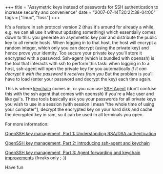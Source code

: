 +++
title = "Assymetric keys instead of passwords for SSH authentication to increase security and convenience"
date = "2007-07-14T20:22:38-04:00"
tags = ["linux", "foss"]
+++
<p>It's a feature in ssh protocol version 2 (thus it's around for already a while, e.g. we can all use it without updating something) which essentially comes down to this: you generate an asymmetric key pair and distribute the public key to all remote hosts. When logging in to that host, the host will encrypt a random integer, which only you can decrypt (using the private key) and hence prove your identity.  Too secure your private key you'll store it encrypted with a password.  Ssh-agent (which is bundled with openssh) is the tool that interacts with ssh to perform this task: when logging in to a host, ssh-agent will open the private key for you automatically <em>if it can decrypt it with the password it receives from you</em>  But the problem is you'll have to load (enter your password and decrypt the key) each time again.</p>

<p>This is where <a href="http://www.gentoo.org/proj/en/keychain/index.xml">keychain</a> comes in, or you can use <a href="http://www.phil.uu.nl/~xges/ssh/">SSH Agent</a> (don't confuse this with the ssh agent that comes with openssh) if you're a Mac user and like gui's.  These tools basically ask you your passwords for all private keys you wish to use in a session (with session I mean "the whole time of using your computer"), decrypt the encrypted key on your hard disk and cache the decrypted key in ram, so it can be used in all terminals you open.</p>

<p>For more information:<br />

<a href="http://www.ibm.com/developerworks/library/l-keyc.html">OpenSSH key management, Part 1: Understanding RSA/DSA authentication</a><br />

<a href="http://www.ibm.com/developerworks/library/l-keyc2/">OpenSSH key management, Part 2: Introducing ssh-agent and keychain</a><br />

<a href="http://www.ibm.com/developerworks/linux/library/l-keyc3/">OpenSSH key management, Part 3: Agent forwarding and keychain improvements</a> (freaks only ;-))</p>

<p>Have fun</p>
